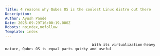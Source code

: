 ```yaml
---
Title: 4 reasons why Qubes OS is the coolest Linux distro out there
Description: 
Author: Ayush Pande
Date: 2025-09-29T16:00:19.000Z
Robots: noindex,nofollow
Template: index
---
```


                                            With its virtualization-heavy nature, Qubes OS is equal parts quirky and useful
                                        